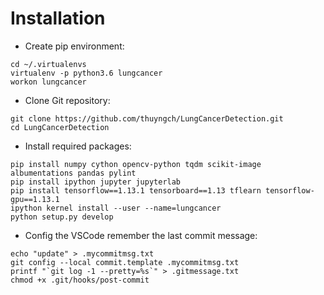 # Installation

* Create pip environment:
```
cd ~/.virtualenvs
virtualenv -p python3.6 lungcancer
workon lungcancer
```

* Clone Git repository:
```
git clone https://github.com/thuyngch/LungCancerDetection.git
cd LungCancerDetection
```

* Install required packages:
```
pip install numpy cython opencv-python tqdm scikit-image albumentations pandas pylint
pip install ipython jupyter jupyterlab
pip install tensorflow==1.13.1 tensorboard==1.13 tflearn tensorflow-gpu==1.13.1
ipython kernel install --user --name=lungcancer
python setup.py develop
```

* Config the VSCode remember the last commit message:
```
echo "update" > .mycommitmsg.txt
git config --local commit.template .mycommitmsg.txt
printf "`git log -1 --pretty=%s`" > .gitmessage.txt
chmod +x .git/hooks/post-commit
```
